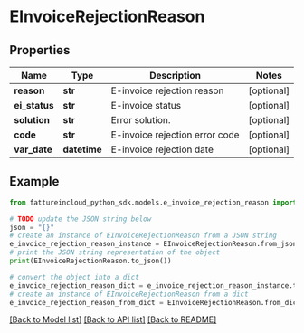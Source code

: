 # EInvoiceRejectionReason


## Properties

Name | Type | Description | Notes
------------ | ------------- | ------------- | -------------
**reason** | **str** | E-invoice rejection reason | [optional] 
**ei_status** | **str** | E-invoice status | [optional] 
**solution** | **str** | Error solution. | [optional] 
**code** | **str** | E-invoice rejection error code | [optional] 
**var_date** | **datetime** | E-invoice rejection date | [optional] 

## Example

```python
from fattureincloud_python_sdk.models.e_invoice_rejection_reason import EInvoiceRejectionReason

# TODO update the JSON string below
json = "{}"
# create an instance of EInvoiceRejectionReason from a JSON string
e_invoice_rejection_reason_instance = EInvoiceRejectionReason.from_json(json)
# print the JSON string representation of the object
print(EInvoiceRejectionReason.to_json())

# convert the object into a dict
e_invoice_rejection_reason_dict = e_invoice_rejection_reason_instance.to_dict()
# create an instance of EInvoiceRejectionReason from a dict
e_invoice_rejection_reason_from_dict = EInvoiceRejectionReason.from_dict(e_invoice_rejection_reason_dict)
```
[[Back to Model list]](../README.md#documentation-for-models) [[Back to API list]](../README.md#documentation-for-api-endpoints) [[Back to README]](../README.md)


